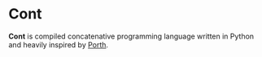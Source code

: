 # Cont

__Cont__ is compiled concatenative programming language written in Python and heavily inspired by [Porth](https://gitlab.com/tsoding/porth).  